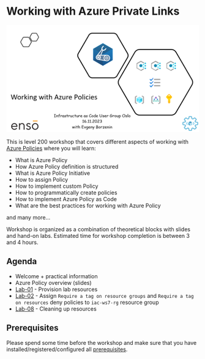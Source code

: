 # Working with Azure Private Links

![logo](assets/images/logo.png)

This is level 200 workshop that covers different aspects of working with [Azure Policies](https://learn.microsoft.com/en-us/azure/governance/policy/overview) where you will learn:

- What is Azure Policy
- How Azure Policy definition is structured
- What is Azure Policy Initiative
- How to assign Policy
- How to implement custom Policy
- How to programmatically create policies
- How to implement Azure Policy as Code
- What are the best practices for working with Azure Policy

and many more...

Workshop is organized as a combination of theoretical blocks with slides and hand-on labs. Estimated time for workshop completion is between 3 and 4 hours.

## Agenda

- Welcome + practical information
- Azure Policy overview (slides)
- [Lab-01](labs/lab-01/index.md) - Provision lab resources
- [Lab-02](labs/lab-02/index.md) - Assign `Require a tag on resource groups` and `Require a tag on resources` deny policies to `iac-ws7-rg` resource group
- [Lab-08](labs/lab-08/index.md) - Cleaning up resources


## Prerequisites

Please spend some time before the workshop and make sure that you have installed/registered/configured all [prerequisites](./prerequisites.md).